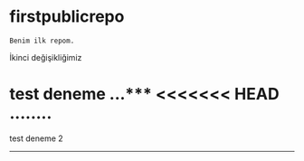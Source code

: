# firstpublicrepo

	Benim ilk repom.

İkinci değişikliğimiz

test deneme
...***
<<<<<<< HEAD
........
=======

test deneme 2

---------
